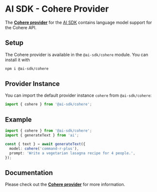 # AI SDK - Cohere Provider

The **[Cohere provider](https://sdk.vercel.ai/providers/ai-sdk-providers/cohere)** for the [AI SDK](https://sdk.vercel.ai/docs) contains language model support for the Cohere API.

## Setup

The Cohere provider is available in the `@ai-sdk/cohere` module. You can install it with

```bash
npm i @ai-sdk/cohere
```

## Provider Instance

You can import the default provider instance `cohere` from `@ai-sdk/cohere`:

```ts
import { cohere } from '@ai-sdk/cohere';
```

## Example

```ts
import { cohere } from '@ai-sdk/cohere';
import { generateText } from 'ai';

const { text } = await generateText({
  model: cohere('command-r-plus'),
  prompt: 'Write a vegetarian lasagna recipe for 4 people.',
});
```

## Documentation

Please check out the **[Cohere provider](https://sdk.vercel.ai/providers/ai-sdk-providers/cohere)** for more information.
